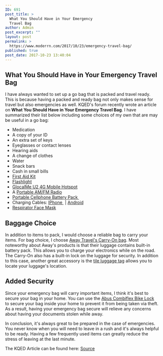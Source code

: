 ```yaml
---
ID: 691
post_title: >
  What You Should Have in Your Emergency
  Travel Bag
author: Admin
post_excerpt: ""
layout: post
permalink: >
  https://www.moderrn.com/2017/10/23/emergency-travel-bag/
published: true
post_date: 2017-10-23 13:40:04
---
```

<h2>What You Should Have in Your Emergency Travel Bag</h2>

I have always wanted to set up a go bag that is packed and travel ready. This is because having a packed and ready bag not only makes sense for travel but also emergencies as well.  KQED's forum recently wrote an article on <strong>What You Should Have in Your Emergency Travel Bag</strong>. I have summarized their list below including some choices of my own that are may be useful in a go bag:

<ul>
	<li> Medication </li>
	<li> A copy of your ID</li>
	<li> An extra set of keys</li>
	<li> Eyeglasses or contact lenses </li>
	<li> Hearing aids</li>
	<li> A change of clothes </li>
	<li> Water</li>
	<li> Snack bars </li>
	<li> Cash in small bills </li>
	<li> <a target="_blank" href="https://www.amazon.com/gp/product/B06ZXZ1B9Y/ref=as_li_tl?ie=UTF8&camp=1789&creative=9325&creativeASIN=B06ZXZ1B9Y&linkCode=as2&tag=moderrnwebsit-20&linkId=e9245b98d634467c06ce49695082ba09">First Aid Kit</a><img src="//ir-na.amazon-adsystem.com/e/ir?t=moderrnwebsit-20&l=am2&o=1&a=B06ZXZ1B9Y" width="1" height="1" border="0" alt="" style="border:none !important; margin:0px !important;" /></li>
	<li> <a target="_blank" href="https://www.amazon.com/gp/product/B017XD0PX8/ref=as_li_tl?ie=UTF8&camp=1789&creative=9325&creativeASIN=B017XD0PX8&linkCode=as2&tag=moderrnwebsit-20&linkId=4075fa2a63cba22a67da59d5a616304b">Flashlight</a><img src="//ir-na.amazon-adsystem.com/e/ir?t=moderrnwebsit-20&l=am2&o=1&a=B017XD0PX8" width="1" height="1" border="0" alt="" style="border:none !important; margin:0px !important;" /></li>
	<li><a target="_blank" href="https://www.amazon.com/gp/product/B01N4HQJB1/ref=as_li_tl?ie=UTF8&camp=1789&creative=9325&creativeASIN=B01N4HQJB1&linkCode=as2&tag=moderrnwebsit-20&linkId=3d7055c397dea15cd40b41ba4249e4aa">GlocalMe U2 4G Mobile Hotspot</a><img src="//ir-na.amazon-adsystem.com/e/ir?t=moderrnwebsit-20&l=am2&o=1&a=B01N4HQJB1" width="1" height="1" border="0" alt="" style="border:none !important; margin:0px !important;" /> </li>
        <li> A <a target="_blank" href="https://www.amazon.com/gp/product/B012F0DGYE/ref=as_li_tl?ie=UTF8&camp=1789&creative=9325&creativeASIN=B012F0DGYE&linkCode=as2&tag=moderrnwebsit-20&linkId=4caf2e325c81e637e2a04f6c158cf3f9">Portable AM/FM Radio</a><img src="//ir-na.amazon-adsystem.com/e/ir?t=moderrnwebsit-20&l=am2&o=1&a=B012F0DGYE" width="1" height="1" border="0" alt="" style="border:none !important; margin:0px !important;" /></li>
        <li><a target="_blank" href="https://www.amazon.com/gp/product/B019IFIJW8/ref=as_li_tl?ie=UTF8&camp=1789&creative=9325&creativeASIN=B019IFIJW8&linkCode=as2&tag=moderrnwebsit-20&linkId=d5630d4cf86f7dba7bb1b94bf3705481">Portable Cellphone Battery Pack </a><img src="//ir-na.amazon-adsystem.com/e/ir?t=moderrnwebsit-20&l=am2&o=1&a=B019IFIJW8" width="1" height="1" border="0" alt="" style="border:none !important; margin:0px !important;" /></li>
	<li> Charging Cables: <a target="_blank" href="https://www.amazon.com/gp/product/B010S9N6OO/ref=as_li_tl?ie=UTF8&camp=1789&creative=9325&creativeASIN=B010S9N6OO&linkCode=as2&tag=moderrnwebsit-20&linkId=0fe81a1fc8dabc2210d81d3ef2b8c41a"> IPhone </a><img src="//ir-na.amazon-adsystem.com/e/ir?t=moderrnwebsit-20&l=am2&o=1&a=B010S9N6OO" width="1" height="1" border="0" alt="" style="border:none !important; margin:0px !important;" /> | <a target="_blank" href="https://www.amazon.com/gp/product/B01HPS9QOU/ref=as_li_tl?ie=UTF8&camp=1789&creative=9325&creativeASIN=B01HPS9QOU&linkCode=as2&tag=moderrnwebsit-20&linkId=2048f4ad663991e933cda4fa54d50bd5">Android</a><img src="//ir-na.amazon-adsystem.com/e/ir?t=moderrnwebsit-20&l=am2&o=1&a=B01HPS9QOU" width="1" height="1" border="0" alt="" style="border:none !important; margin:0px !important;" /></li>
	<li><a target="_blank" href="https://www.amazon.com/gp/product/B0002YKBV2/ref=as_li_tl?ie=UTF8&camp=1789&creative=9325&creativeASIN=B0002YKBV2&linkCode=as2&tag=moderrnwebsit-20&linkId=6ecadfcdc7b8f4a33420727cb0879378">Respirator Face Mask</a><img src="//ir-na.amazon-adsystem.com/e/ir?t=moderrnwebsit-20&l=am2&o=1&a=B0002YKBV2" width="1" height="1" border="0" alt="" style="border:none !important; margin:0px !important;" /></li>
</ul>

<h2>Baggage Choice</h2>
In addition to items to pack, I would choose a reliable bag to carry your items. For bag choice, I choose <a href="https://www.awaytravel.com/luggage/carry-on/black" rel="noopener" target="_blank">Away Travel's Carry-On bag</a>. Most noteworthy about Away's products is that their luggage contains built-in battery pack. This allows you to charge your electronics while on the road. The Carry-On also has a built-in lock on the luggage for security. In addition to this case, another great accessory is the <a href="https://www.awaytravel.com/tile" rel="noopener" target="_blank">tile luggage tag</a> allows you to locate your luggage's location. 

<h2>Added Security</h2>
Since your emergency bag will carry important items, I think it's best to secure your bag in your home. You can use the <a target="_blank" href="https://www.amazon.com/gp/product/B00SJTZU6S/ref=as_li_tl?ie=UTF8&camp=1789&creative=9325&creativeASIN=B00SJTZU6S&linkCode=as2&tag=moderrnwebsit-20&linkId=d636f742f0540742133c5fd9c4f7b8db">Abus Combiflex Bike Lock</a><img src="//ir-na.amazon-adsystem.com/e/ir?t=moderrnwebsit-20&l=am2&o=1&a=B00SJTZU6S" width="1" height="1" border="0" alt="" style="border:none !important; margin:0px !important;" /> to secure your bag inside your home to prevent it from being taken via theft. As a result, having your emergency bag secure will relieve any concerns about having your documents stolen while away. 

In conclusion, it's always great to be prepared in the case of emergencies. You never know when you will need to leave in a rush and it's always helpful to be ready. Having a few frequently used items can greatly reduce the stress of leaving at the last minute.

The KQED Article can be found here: <a href="https://ww2.kqed.org/news/2017/10/10/heres-what-you-should-have-in-your-emergency-bag/" rel="noopener" target="_blank">Source</a>